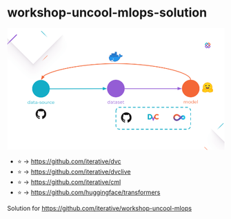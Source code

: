 # workshop-uncool-mlops-solution

![Overview](./imgs/overview.png)

- :star: -> https://github.com/iterative/dvc
- :star: -> https://github.com/iterative/dvclive
- :star: -> https://github.com/iterative/cml
- :star: -> https://github.com/huggingface/transformers

Solution for https://github.com/iterative/workshop-uncool-mlops
